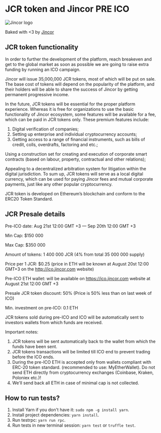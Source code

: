 # JCR token and Jincor PRE ICO
![Jincor logo](https://raw.githubusercontent.com/JincorTech/ico/master/logo.png)

Baked with <3 by [Jincor](https://ico.jincor.com)

## JCR token functionality
In order to further the development of the platform, reach breakeven and get to the global market as soon as possible we are going to raise extra funding by running an ICO campaign.

Jincor will issue 35,000,000 JCR tokens, most of which will be put on sale. The base cost of tokens will depend on the popularity of the platform, and their holders will be able to share the success of Jincor by getting permanent progressive income.

In the future, JCR tokens will be essential for the proper platform experience. Whereas it is free for organizations to use the basic functionality of Jincor ecosystem, some features will be available for a fee, which can be paid in JCR tokens only. These premium features include:

1. Digital verification of companies;
2. Setting up enterprise and individual cryptocurrency accounts;
3. Getting access to a range of financial instruments, such as bills of credit, colls, overdrafts, factoring and etc.;

Using a construction set for creating and execution of corporate smart contracts (based on labour, property, contractual and other relations);

Appealing to a decentralized arbitration system for litigation within the digital jurisdiction.
To sum up, JCR tokens will serve as a local digital currency, which can be used for paying Jincor fees and mutual corporate payments, just like any other popular cryptocurrency.

JCR token is developed on Ethereum’s blockchain and conform to the ERC20 Token Standard.


## JCR Presale details

Pre-ICO date: Aug 21st 12:00 GMT +3 — Sep 20th 12:00 GMT +3

Min Cap: $150 000

Max Cap: $350 000

Amount of tokens: 1 400 000 JCR (4% from total 35 000 000 supply)

Price per 1 JCR: $0.25 (price in ETH will be known at August 20st 12:00 GMT+3 on the http://ico.jincor.com website)

Pre-ICO ETH wallet: will be available on https://ico.jincor.com website at August 21st 12:00 GMT +3

Presale JCR token discount: 50% (Price is 50% less than on last week of ICO)

Min. investment on pre-ICO: 0.1 ETH

JCR tokens sold during pre-ICO and ICO will be automatically sent to investors wallets from which funds are received.

Important notes:

1. JCR tokens will be sent automatically back to the wallet from which the funds have been sent.
2. JCR tokens transactions will be limited till ICO end to prevent trading before the ICO ends.
3. During the pre-ICO ETH is accepted only from wallets compliant with ERC-20 token standard. (recommended to use: MyEtherWallet). Do not send ETH directly from cryptocurrency exchanges (Coinbase, Kraken, Poloniex etc.)!
4. We'll send back all ETH in case of minimal cap is not collected.

## How to run tests?

1. Install Yarn if you don't have it: `sudo npm -g install yarn`. 
2. Install project dependencies: `yarn install`.
3. Run testrpc: `yarn run rpc`.
4. Run tests in new terminal session: `yarn test` or `truffle test`.